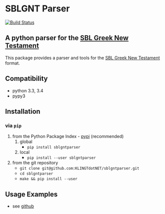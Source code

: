 # SBLGNT Parser

[![Build Status](https://travis-ci.org/KLINGTdotNET/sblgntparser.svg?branch=master)](https://travis-ci.org/KLINGTdotNET/sblgntparser)

## A python parser for the [SBL Greek New Testament](https://github.com/morphgnt/sblgnt)

This package provides a parser and tools for the [SBL Greek New Testament](https://github.com/morphgnt/sblgnt) format.

## Compatibility

- python 3.3, 3.4
- pypy3

## Installation

### via `pip`

1. from the Python Package Index - [pypi](https://pypi.python.org/pypi) (recommended)
    1. global
        - `pip install sblgntparser`
    2. local
        - `pip install --user sblgntparser`
2. from the git repository
    - `git clone git@github.com:KLINGTdotNET/sblgntparser.git`
    - `cd sblgntparser`
    - `make && pip install --user`

## Usage Examples

- see [github](https://github.com/KLINGTdotNET/dh-project-ws14)
